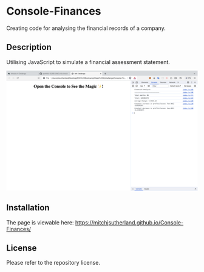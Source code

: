 # Console-Finances
Creating code for analysing the financial records of a company. 

## Description

Utilising JavaScript to simulate a financial assessment statement.

![Screenshot of portfolio page](/screenshot4.png)

## Installation

The page is viewable here: https://mitchjsutherland.github.io/Console-Finances/

## License

Please refer to the repository license.